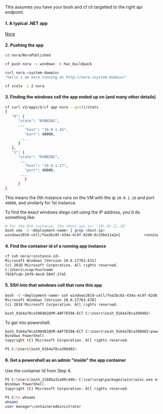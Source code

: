 This assumes you have your bosh and cf cli targetted to the right api endpoint.

#### 1. A typical .NET app
[Nora](https://github.com/cloudfoundry/cf-acceptance-tests/tree/master/assets/nora)

#### 2. Pushing the app
```sh
cd nora/NoraPublished

cf push nora -s windows -b hwc_buildpack

curl nora.<system-domain>
"hello i am nora running on http://nora.<system-domain>"

cf scale -i 2 nora
```

#### 3. Finding the windows cell the app ended up on (and many other details)
```sh
cf curl v2/apps/$(cf app nora --guid)/stats
{
   "0": {
      "state": "RUNNING",
      ...
         "host": "10.0.1.16".
         "port": 40000,
       ...
      }
   },
   "1": {
      "state": "RUNNING",
       ...
         "host": "10.0.1.17",
         "port": 40006,
       ...
         }
      }
}
```
This means the 0th instance runs on the VM with the ip `10.0.1.16` and port `40000`, and similarly for 1st instance.

To find the exact windows diego cell using the IP address, you'd do something like:
```sh
# for the 0th instance, the <host-ip> is: "10\.0\.1\.16"
bosh vms -d <deployment-name> | grep <host-ip>
windows2019-cell/fea3bc85-434a-4c9f-82d8-6c33be11a2e1           running z1      10.0.1.16       vm-a8f7e59a-ec7c-4789-4a51-5dd69e1b5a12      small-highmem   true
```

#### 4. Find the container id of a running app instance
```sh
cf ssh nora/<instance-id>
Microsoft Windows [Version 10.0.17763.615]
(c) 2018 Microsoft Corporation. All rights reserved.
C:\Users\vcap>hostname
7928fcab-24f0-4ec0-504f-27a5
```

#### 5. SSH into that windows cell that runs this app
```sh
bosh -d <deployment-name> ssh windows2019-cell/fea3bc85-434a-4c9f-82d8-6c33be11a2e1
Microsoft Windows [Version 10.0.17763.678]
(c) 2018 Microsoft Corporation. All rights reserved.

bosh_9164a78ca398402@VM-A8F7E59A-EC7 C:\Users\bosh_9164a78ca398402>
```

To get into powershell:
```sh
bosh_9164a78ca398402@VM-A8F7E59A-EC7 C:\Users\bosh_9164a78ca398402>powershell
Windows PowerShell
Copyright (C) Microsoft Corporation. All rights reserved.

PS C:\Users\bosh_9164a78ca398402>
```

#### 6. Get a powershell as an admin "inside" the app container
Use the container Id from Step 4.
```sh
PS C:\Users\bosh_2188ba31a99c44b> C:\var\vcap\packages\winc\winc.exe exec <container-id> powershell
Windows PowerShell
Copyright (C) Microsoft Corporation. All rights reserved.

PS C:\> whoami
whoami
user manager\containeradministrator
```


